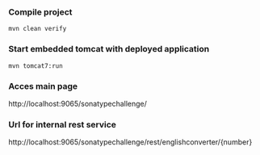 ### Compile project
`mvn clean verify`


### Start embedded tomcat with deployed application
`mvn tomcat7:run`


### Acces main page
http://localhost:9065/sonatypechallenge/

### Url for internal rest service
http://localhost:9065/sonatypechallenge/rest/englishconverter/{number}
